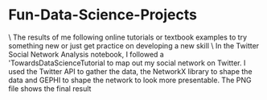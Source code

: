 # Fun-Data-Science-Projects
\\
The results of me following online tutorials or textbook examples to try something new or just get practice on developing a new skill
\\
In the Twitter Social Network Analysis notebook, I followed a 'TowardsDataScienceTutorial to map out my social network on Twitter. I used the Twitter API to gather the data, the NetworkX library to shape the data and GEPHI to shape the network to look more presentable. The PNG file shows the final result

